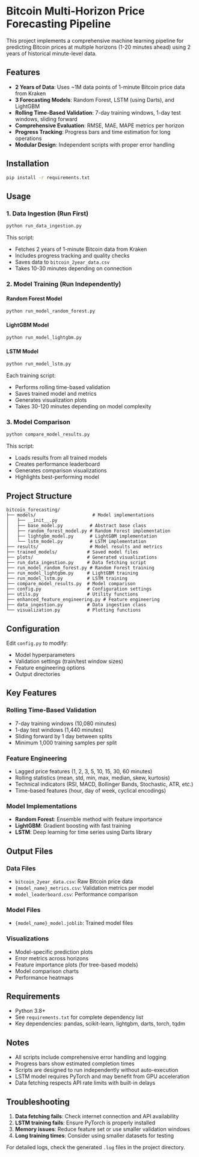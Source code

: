 # Bitcoin Multi-Horizon Price Forecasting Pipeline

<!-- This is a dummy change for testing PR creation -->
This project implements a comprehensive machine learning pipeline for predicting Bitcoin prices at multiple horizons (1-20 minutes ahead) using 2 years of historical minute-level data.

## Features

- **2 Years of Data**: Uses ~1M data points of 1-minute Bitcoin price data from Kraken
- **3 Forecasting Models**: Random Forest, LSTM (using Darts), and LightGBM
- **Rolling Time-Based Validation**: 7-day training windows, 1-day test windows, sliding forward
- **Comprehensive Evaluation**: RMSE, MAE, MAPE metrics per horizon
- **Progress Tracking**: Progress bars and time estimation for long operations
- **Modular Design**: Independent scripts with proper error handling

## Installation

```bash
pip install -r requirements.txt
```

## Usage

### 1. Data Ingestion (Run First)

```bash
python run_data_ingestion.py
```

This script:
- Fetches 2 years of 1-minute Bitcoin data from Kraken
- Includes progress tracking and quality checks
- Saves data to `bitcoin_2year_data.csv`
- Takes 10-30 minutes depending on connection

### 2. Model Training (Run Independently)

#### Random Forest Model
```bash
python run_model_random_forest.py
```

#### LightGBM Model
```bash
python run_model_lightgbm.py
```

#### LSTM Model
```bash
python run_model_lstm.py
```

Each training script:
- Performs rolling time-based validation
- Saves trained model and metrics
- Generates visualization plots
- Takes 30-120 minutes depending on model complexity

### 3. Model Comparison

```bash
python compare_model_results.py
```

This script:
- Loads results from all trained models
- Creates performance leaderboard
- Generates comparison visualizations
- Highlights best-performing model

## Project Structure

```
bitcoin_forecasting/
├── models/                     # Model implementations
│   ├── __init__.py
│   ├── base_model.py          # Abstract base class
│   ├── random_forest_model.py # Random Forest implementation
│   ├── lightgbm_model.py      # LightGBM implementation
│   └── lstm_model.py          # LSTM implementation
├── results/                   # Model results and metrics
├── trained_models/           # Saved model files
├── plots/                    # Generated visualizations
├── run_data_ingestion.py     # Data fetching script
├── run_model_random_forest.py # Random Forest training
├── run_model_lightgbm.py     # LightGBM training
├── run_model_lstm.py         # LSTM training
├── compare_model_results.py  # Model comparison
├── config.py                 # Configuration settings
├── utils.py                  # Utility functions
├── enhanced_feature_engineering.py # Feature engineering
├── data_ingestion.py         # Data ingestion class
└── visualization.py          # Plotting functions
```

## Configuration

Edit `config.py` to modify:
- Model hyperparameters
- Validation settings (train/test window sizes)
- Feature engineering options
- Output directories

## Key Features

### Rolling Time-Based Validation
- 7-day training windows (10,080 minutes)
- 1-day test windows (1,440 minutes)
- Sliding forward by 1 day between splits
- Minimum 1,000 training samples per split

### Feature Engineering
- Lagged price features (1, 2, 3, 5, 10, 15, 30, 60 minutes)
- Rolling statistics (mean, std, min, max, median, skew, kurtosis)
- Technical indicators (RSI, MACD, Bollinger Bands, Stochastic, ATR, etc.)
- Time-based features (hour, day of week, cyclical encodings)

### Model Implementations
- **Random Forest**: Ensemble method with feature importance
- **LightGBM**: Gradient boosting with fast training
- **LSTM**: Deep learning for time series using Darts library

## Output Files

### Data Files
- `bitcoin_2year_data.csv`: Raw Bitcoin price data
- `{model_name}_metrics.csv`: Validation metrics per model
- `model_leaderboard.csv`: Performance comparison

### Model Files
- `{model_name}_model.joblib`: Trained model files

### Visualizations
- Model-specific prediction plots
- Error metrics across horizons
- Feature importance plots (for tree-based models)
- Model comparison charts
- Performance heatmaps

## Requirements

- Python 3.8+
- See `requirements.txt` for complete dependency list
- Key dependencies: pandas, scikit-learn, lightgbm, darts, torch, tqdm

## Notes

- All scripts include comprehensive error handling and logging
- Progress bars show estimated completion times
- Scripts are designed to run independently without auto-execution
- LSTM model requires PyTorch and may benefit from GPU acceleration
- Data fetching respects API rate limits with built-in delays

## Troubleshooting

1. **Data fetching fails**: Check internet connection and API availability
2. **LSTM training fails**: Ensure PyTorch is properly installed
3. **Memory issues**: Reduce feature set or use smaller validation windows
4. **Long training times**: Consider using smaller datasets for testing

For detailed logs, check the generated `.log` files in the project directory.
